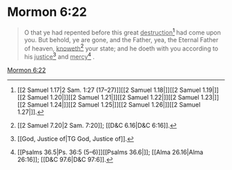 # Mormon 6:22

> O that ye had repented before this great <u>destruction</u>[^a] had come upon you. But behold, ye are gone, and the Father, yea, the Eternal Father of heaven, <u>knoweth</u>[^b] your state; and he doeth with you according to his <u>justice</u>[^c] and <u>mercy</u>[^d] .

[Mormon 6:22](https://www.churchofjesuschrist.org/study/scriptures/bofm/morm/6?lang=eng&id=p22#p22)


[^a]: [[2 Samuel 1.17|2 Sam. 1:27 (17–27)]][[2 Samuel 1.18|]][[2 Samuel 1.19|]][[2 Samuel 1.20|]][[2 Samuel 1.21|]][[2 Samuel 1.22|]][[2 Samuel 1.23|]][[2 Samuel 1.24|]][[2 Samuel 1.25|]][[2 Samuel 1.26|]][[2 Samuel 1.27|]].  
[^b]: [[2 Samuel 7.20|2 Sam. 7:20]]; [[D&C 6.16|D&C 6:16]].  
[^c]: [[God, Justice of|TG God, Justice of]].  
[^d]: [[Psalms 36.5|Ps. 36:5 (5–6)]][[Psalms 36.6|]]; [[Alma 26.16|Alma 26:16]]; [[D&C 97.6|D&C 97:6]].  
